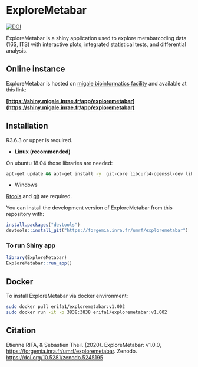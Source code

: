 
# ExploreMetabar

[![DOI](https://zenodo.org/badge/DOI/10.5281/zenodo.5245195.svg)](https://doi.org/10.5281/zenodo.5245195)


ExploreMetabar is a shiny application used to explore metabarcoding data
(16S, ITS) with interactive plots, integrated statistical tests, and
differential analysis.

## Online instance 

ExploreMetabar is hosted on [migale bioinformatics facility](https://migale.inrae.fr/) and available at this link:
 
**[https://shiny.migale.inrae.fr/app/exploremetabar](https://shiny.migale.inrae.fr/app/exploremetabar)**


## Installation

R3.6.3 or upper is required.


* **Linux (recommended)**

On ubuntu 18.04 those libraries are needed:

```bash
apt-get update && apt-get install -y  git-core libcurl4-openssl-dev libgit2-dev libglpk-dev libgmp-dev libicu-dev libpng-dev libssl-dev libxml2-dev make pandoc pandoc-citeproc zlib1g-dev libtiff-dev libjpeg-dev libbz2-dev libgmp3-dev software-properties-common
```

* Windows

[Rtools](https://cran.r-project.org/bin/windows/Rtools/) and [git](https://git-scm.com/download/win) are required.

You can install the development version of ExploreMetabar from this
repository with:

``` r
install.packages("devtools")
devtools::install_git("https://forgemia.inra.fr/umrf/exploremetabar")
```

### To run Shiny app

``` r
library(ExploreMetabar)
ExploreMetabar::run_app()
```

## Docker

To install ExploreMetabar via docker environment:

```bash
sudo docker pull erifa1/exploremetabar:v1.002
sudo docker run -it -p 3838:3838 erifa1/exploremetabar:v1.002
```

## Citation 

Etienne RIFA, & Sebastien Theil. (2020). ExploreMetabar: v1.0.0, https://forgemia.inra.fr/umrf/exploremetabar. Zenodo. https://doi.org/10.5281/zenodo.5245195







